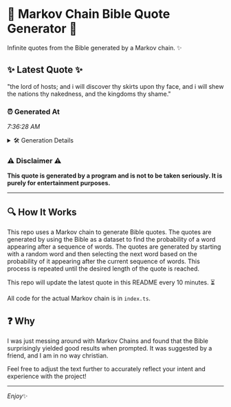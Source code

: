 # 📖 Markov Chain Bible Quote Generator 📖

Infinite quotes from the Bible generated by a Markov chain. ✨

## ✨ Latest Quote ✨
"the lord of hosts; and i will discover thy skirts upon thy face, and i will shew the nations thy nakedness, and the kingdoms thy shame."

### ⏰ Generated At
*7:36:28 AM*

<details>
    <summary>🛠️ Generation Details</summary>
    <p>
        <strong>🌱 Seed:</strong> the<br>
        <strong>🔄 Iterations:</strong> 25<br>
        <strong>📜 Context History:</strong><br>[ the ]: lord<br>[ the, lord ]: of<br>[ the, lord, of ]: hosts;<br>[ the, lord, of, hosts; ]: and<br>[ the, lord, of, hosts;, and ]: i<br>[ the, lord, of, hosts;, and, i ]: will<br>[ lord, of, hosts;, and, i, will ]: discover<br>[ of, hosts;, and, i, will, discover ]: thy<br>[ hosts;, and, i, will, discover, thy ]: skirts<br>[ and, i, will, discover, thy, skirts ]: upon<br>[ i, will, discover, thy, skirts, upon ]: thy<br>[ will, discover, thy, skirts, upon, thy ]: face,<br>[ discover, thy, skirts, upon, thy, face, ]: and<br>[ thy, skirts, upon, thy, face,, and ]: i<br>[ skirts, upon, thy, face,, and, i ]: will<br>[ upon, thy, face,, and, i, will ]: shew<br>[ thy, face,, and, i, will, shew ]: the<br>[ face,, and, i, will, shew, the ]: nations<br>[ and, i, will, shew, the, nations ]: thy<br>[ i, will, shew, the, nations, thy ]: nakedness,<br>[ will, shew, the, nations, thy, nakedness, ]: and<br>[ shew, the, nations, thy, nakedness,, and ]: the<br>[ the, nations, thy, nakedness,, and, the ]: kingdoms<br>[ nations, thy, nakedness,, and, the, kingdoms ]: thy<br>[ thy, nakedness,, and, the, kingdoms, thy ]: shame.<br>
    </p>
</details>

### ⚠️ Disclaimer ⚠️
**This quote is generated by a program and is not to be taken seriously. It is purely for entertainment purposes.**

---

## 🔍 How It Works

This repo uses a Markov chain to generate Bible quotes. The quotes are generated by using the Bible as a dataset to find the probability of a word appearing after a sequence of words. The quotes are generated by starting with a random word and then selecting the next word based on the probability of it appearing after the current sequence of words. This process is repeated until the desired length of the quote is reached.

This repo will update the latest quote in this README every 10 minutes. ⏳

All code for the actual Markov chain is in `index.ts`.

## ❓ Why

I was just messing around with Markov Chains and found that the Bible surprisingly yielded good results when prompted. 
It was suggested by a friend, and I am in no way christian.

Feel free to adjust the text further to accurately reflect your intent and experience with the project!

---

*Enjoy*✨
